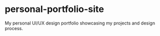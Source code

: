 # personal-portfolio-site
My personal UI/UX design portfolio showcasing my projects and design process.
